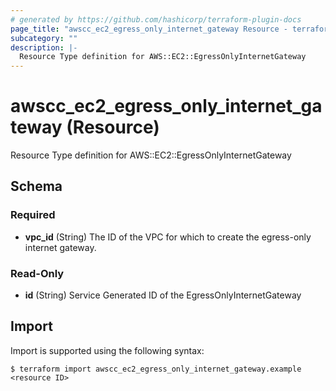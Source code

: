 ```yaml
---
# generated by https://github.com/hashicorp/terraform-plugin-docs
page_title: "awscc_ec2_egress_only_internet_gateway Resource - terraform-provider-awscc"
subcategory: ""
description: |-
  Resource Type definition for AWS::EC2::EgressOnlyInternetGateway
---
```


# awscc_ec2_egress_only_internet_gateway (Resource)

Resource Type definition for AWS::EC2::EgressOnlyInternetGateway



<!-- schema generated by tfplugindocs -->
## Schema

### Required

- **vpc_id** (String) The ID of the VPC for which to create the egress-only internet gateway.

### Read-Only

- **id** (String) Service Generated ID of the EgressOnlyInternetGateway

## Import

Import is supported using the following syntax:

```shell
$ terraform import awscc_ec2_egress_only_internet_gateway.example <resource ID>
```
